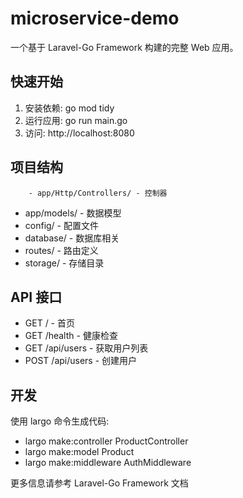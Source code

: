 # microservice-demo

一个基于 Laravel-Go Framework 构建的完整 Web 应用。

## 快速开始

1. 安装依赖: go mod tidy
2. 运行应用: go run main.go
3. 访问: http://localhost:8080

## 项目结构

		- app/Http/Controllers/ - 控制器
- app/models/ - 数据模型
- config/ - 配置文件
- database/ - 数据库相关
- routes/ - 路由定义
- storage/ - 存储目录

## API 接口

- GET / - 首页
- GET /health - 健康检查
- GET /api/users - 获取用户列表
- POST /api/users - 创建用户

## 开发

使用 largo 命令生成代码:
- largo make:controller ProductController
- largo make:model Product
- largo make:middleware AuthMiddleware

更多信息请参考 Laravel-Go Framework 文档
